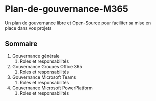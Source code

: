 # Plan-de-gouvernance-M365
Un plan de gouvernance libre et Open-Source pour faciliter sa mise en place dans vos projets
## Sommaire
1. Gouvernance générale
   1. Roles et responsabilités
2. Gouvernance Groupes Office 365
   1. Roles et responsabilités
3. Gouvernance Microsoft Teams
   1. Roles et responsabilités
4. Gouvernance Microsoft PowerPlatform
   1. Roles et responsabilités
